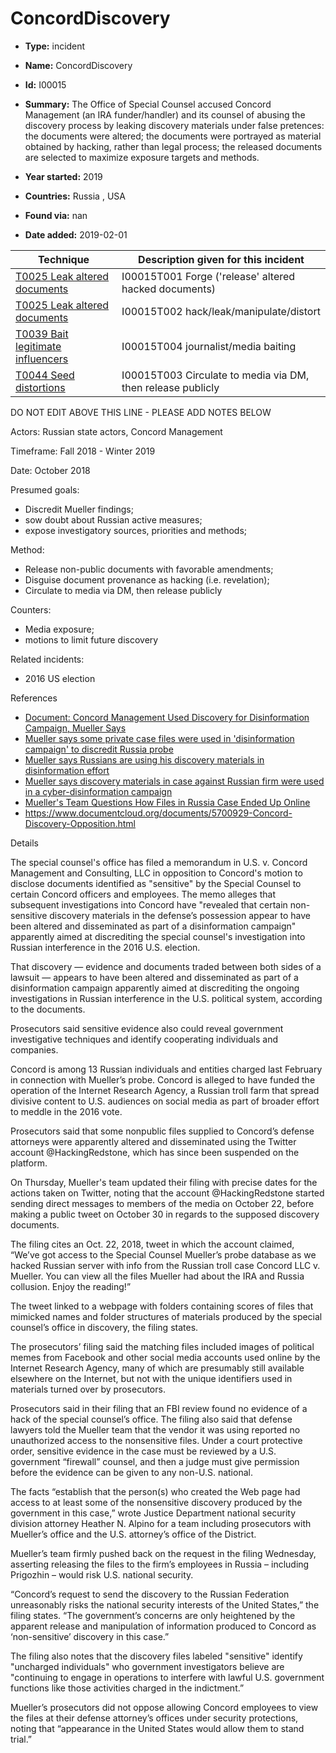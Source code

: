 # ConcordDiscovery

* **Type:** incident

* **Name:** ConcordDiscovery

* **Id:** I00015

* **Summary:** The Office of Special Counsel accused Concord Management (an IRA funder/handler) and its counsel of abusing the discovery process by leaking discovery materials under false pretences: the documents were altered; the documents were portrayed as material obtained by hacking, rather than legal process; the released documents are selected to maximize exposure targets and methods. 

* **Year started:** 2019

* **Countries:** Russia , USA

* **Found via:** nan

* **Date added:** 2019-02-01
 

| Technique | Description given for this incident |
| --------- | ------------------------- |
| [T0025 Leak altered documents](../techniques/T0025.md) | I00015T001 Forge ('release' altered hacked documents) |
| [T0025 Leak altered documents](../techniques/T0025.md) | I00015T002 hack/leak/manipulate/distort |
| [T0039 Bait legitimate influencers](../techniques/T0039.md) | I00015T004 journalist/media baiting |
| [T0044 Seed distortions](../techniques/T0044.md) | I00015T003 Circulate to media via DM, then release publicly |


DO NOT EDIT ABOVE THIS LINE - PLEASE ADD NOTES BELOW

Actors: Russian state actors, Concord Management

Timeframe: Fall 2018 - Winter 2019

Date: October 2018

Presumed goals: 

* Discredit Mueller findings; 
* sow doubt about Russian active measures; 
* expose investigatory sources, priorities and methods; 

Method: 

* Release non-public documents with favorable amendments; 
* Disguise document provenance as hacking (i.e. revelation); 
* Circulate to media via DM, then release publicly 

Counters: 

* Media exposure; 
* motions to limit future discovery

Related incidents: 

* 2016 US election

References

* [Document: Concord Management Used Discovery for Disinformation Campaign, Mueller Says](https://www.lawfareblog.com/document-concord-management-used-discovery-disinformation-campaign-mueller-says)
* [Mueller says some private case files were used in 'disinformation campaign' to discredit Russia probe](https://thehill.com/policy/national-security/427723-mueller-says-some-of-his-private-case-files-were-used-in)
* [Mueller says Russians are using his discovery materials in disinformation effort](https://www.nbcnews.com/politics/justice-department/mueller-says-russians-using-his-discovery-materials-disinformation-effort-n964811)
* [Mueller says discovery materials in case against Russian firm were used in a cyber-disinformation campaign](https://www.washingtonpost.com/local/legal-issues/mueller-says-discovery-materials-in-case-against-russian-firm-were-used-in-a-cyber-disinformation-campaign/2019/01/30/9fd60218-24c9-11e9-81fd-b7b05d5bed90_story.html?utm_term=.4b814db9f811)
* [Mueller's Team Questions How Files in Russia Case Ended Up Online](https://www.law.com/nationallawjournal/2019/01/30/muellers-team-questions-how-files-in-russia-case-ended-up-online/?slreturn=20190231112904)
* https://www.documentcloud.org/documents/5700929-Concord-Discovery-Opposition.html

Details

The special counsel's office has filed a memorandum in U.S. v. Concord Management and Consulting, LLC in opposition to Concord's motion to disclose documents identified as "sensitive" by the Special Counsel to certain Concord officers and employees. The memo alleges that subsequent investigations into Concord have "revealed that certain non-sensitive discovery materials in the defense’s possession appear to have been altered and disseminated as part of a disinformation campaign" apparently aimed at discrediting the special counsel's investigation into Russian interference in the 2016 U.S. election.

That discovery — evidence and documents traded between both sides of a lawsuit — appears to have been altered and disseminated as part of a disinformation campaign apparently aimed at discrediting the ongoing investigations in Russian interference in the U.S. political system, according to the documents.

Prosecutors said sensitive evidence also could reveal government investigative techniques and identify cooperating individuals and companies.

Concord is among 13 Russian individuals and entities charged last February in connection with Mueller’s probe. Concord is alleged to have funded the operation of the Internet Research Agency, a Russian troll farm that spread divisive content to U.S. audiences on social media as part of broader effort to meddle in the 2016 vote.

Prosecutors said that some nonpublic files supplied to Concord’s defense attorneys were apparently altered and disseminated using the Twitter account @HackingRedstone, which has since been suspended on the platform.

On Thursday, Mueller's team updated their filing with precise dates for the actions taken on Twitter, noting that the account @HackingRedstone started sending direct messages to members of the media on October 22, before making a public tweet on October 30 in regards to the supposed discovery documents.

The filing cites an Oct. 22, 2018, tweet in which the account claimed, “We’ve got access to the Special Counsel Mueller’s probe database as we hacked Russian server with info from the Russian troll case Concord LLC v. Mueller. You can view all the files Mueller had about the IRA and Russia collusion. Enjoy the reading!” 

The tweet linked to a webpage with folders containing scores of files that mimicked names and folder structures of materials produced by the special counsel’s office in discovery, the filing states.

The prosecutors’ filing said the matching files included images of political memes from Facebook and other social media accounts used online by the Internet Research Agency, many of which are presumably still available elsewhere on the Internet, but not with the unique identifiers used in materials turned over by prosecutors.

Prosecutors said in their filing that an FBI review found no evidence of a hack of the special counsel’s office. The filing also said that defense lawyers told the Mueller team that the vendor it was using reported no unauthorized access to the nonsensitive files. Under a court protective order, sensitive evidence in the case must be reviewed by a U.S. government “firewall” counsel, and then a judge must give permission before the evidence can be given to any non-U.S. national.

The facts “establish that the person(s) who created the Web page had access to at least some of the nonsensitive discovery produced by the government in this case,” wrote Justice Department national security division attorney Heather N. Alpino for a team including prosecutors with Mueller’s office and the U.S. attorney’s office of the District.


Mueller’s team firmly pushed back on the request in the filing Wednesday, asserting releasing the files to the firm’s employees in Russia – including Prigozhin – would risk U.S. national security. 

“Concord’s request to send the discovery to the Russian Federation unreasonably risks the national security interests of the United States,” the filing states.  “The government’s concerns are only heightened by the apparent release and manipulation of information produced to Concord as ‘non-sensitive’ discovery in this case.” 

The filing also notes that the discovery files labeled "sensitive" identify "uncharged individuals" who government investigators believe are "continuing to engage in operations to interfere with lawful U.S. government functions like those activities charged in the indictment.” 

Mueller’s prosecutors did not oppose allowing Concord employees to view the files at their defense attorney’s offices under security protections, noting that “appearance in the United States would allow them to stand trial.”
